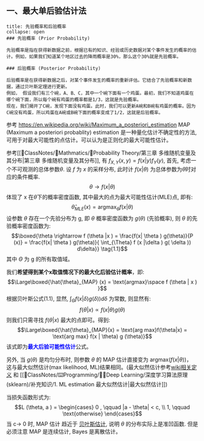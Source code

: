## 一、最大单后验估计法
`````ad-note
title: 先验概率和后验概率
collapse: open
### 先验概率 (Prior Probability)

先验概率是指在获得新数据之前，根据已有的知识、经验或历史数据对某个事件发生的概率的估计。例如，如果我们知道某个地区过去的降雨概率是30%，那么这个30%就是先验概率。

### 后验概率 (Posterior Probability)

后验概率是在获得新数据之后，对某个事件发生的概率的重新评估。它结合了先验概率和新数据，通过贝叶斯定理进行更新。
例如， 假设我们有三个碗，A、B、C，其中一个碗下面有一个鸡蛋。最初，我们不知道鸡蛋在哪个碗下面，所以每个碗有鸡蛋的概率都是1/3，这就是先验概率。
现在，我们揭开了C碗，发现下面没有鸡蛋。此时，我们可以更新A碗和B碗有鸡蛋的概率。因为C碗没有鸡蛋，所以鸡蛋在A碗或B碗下面的概率变成了1/2，这就是后验概率。 
`````

参考 https://en.wikipedia.org/wiki/Maximum_a_posteriori_estimation 
MAP (Maximum a posteriori probablity) estimation 是一种量化估计不确定性的方法, 可用于对最大可能性的点估计。可以认为是正则化的最大可能性估计。

参考[[📘ClassNotes/📐Mathmatics/🎣Probability Theory/第三章 多维随机变量及其分布|第三章 多维随机变量及其分布]], 有 $f_{X,Y}(x,y) = f(x|y) f_{Y}(y)$, 首先, 考虑一个不可观测的总体参数$\theta$. 设 $f$ 为 $x$ 的采样分布, 此时计 $f(x| \theta)$ 为总体参数为$\theta$时对应的条件概率.
$$\theta   \rightarrow  f(x | \theta)$$
体现了 x 在$\theta$下的概率密度函数, 其中最大的点为最大可能性估计(MLE)点, 即有:
$$\hat{\theta}_{MLE}(x) = \text{argmax}_{\theta} f (x| \theta)$$
设参数 $\theta$ 存在一个先验分布为 g, 即 $\theta$ 概率密度函数为 $g(\theta)$ (先验概率), 则 $\theta$ 的先验概率密度函数为:
$$\boxed{\theta \rightarrow  f (\theta |x ) = \frac{f(x| \theta ) g(\theta)}{P (x)} =  \frac{f(x| \theta ) g(\theta)}{ \int_{\Theta} f (x |\delta ) g( \delta  ))  d\delta}} \tag{1.1}$$
其中 $\Theta$ 为 g 的所有取值域。

我们**希望得到某个x取值情况下的最大化后验估计概率**，即:
$$\Large\boxed{\hat{\theta}_{MAP} (x) = \text{argmax}\space  f (\theta | x ) }$$
根据贝叶斯公式(1.1), 显然, $\int_{\Theta} f (x |\delta ) g( \delta  ))  d\delta$ 为常数, 则显然有:
$$f (\theta |x) \propto f (x | \theta) g(\theta)$$
则我们只需寻找 $f(\theta|x)$ 最大的点即可。得到:
$$\Large\boxed{\hat{\theta}_{MAP}(x) = \text{arg max}f(\theta|x)  = \text{arg max} f(x | \theta) g (\theta)}$$
该式即为<b><mark style="background: transparent; color: blue">最大后验可能性估计</mark></b>公式。

另外, 当 $g(\theta)$ 是均匀分布时, 则参数 $\theta$ 的 MAP 估计直接变为 $\text{argmax}(f(x|\theta))$， 这与最大似然估计(max likelihood, ML)结果相同。(最大似然估计参考[wiki相关定义](https://en.wikipedia.org/wiki/Maximum_likelihood_estimation) 和 [[📘ClassNotes/⌨️Programming/👨‍🎓Deep Learning/深度学习算法原理(sklearn)/补充知识/1. ML estimation 最大似然估计|最大似然估计]]) 

当损失函数形式为:
$$L (\theta, a ) = \begin{cases}
0 , \qquad  |a - \theta| < c,  \\
1,  \qquad  \text{otherwise}
\end{cases}$$
当 c-> 0 时, MAP 估计 趋近于 [贝叶斯估计](https://en.wikipedia.org/wiki/Bayes_estimator), 说明 $\theta$ 的分布实际上是准凹函数. 但是必须注意 MAP 是连续估计, Bayes 是离散估计。

